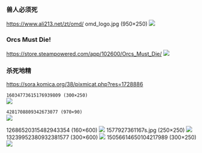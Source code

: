 ### 兽人必须死
https://www.ali213.net/zt/omd/
omd_logo.jpg (950×250)
![](https://imgs.ali213.net/Spe/2011/10/13/omd_logo.jpg)

### Orcs Must Die!
https://store.steampowered.com/app/102600/Orcs_Must_Die/
![](https://steamcdn-a.akamaihd.net/steam/apps/102600/header.jpg)

### 杀死地精
https://sora.komica.org/38/pixmicat.php?res=1728886

`16034773615176939809 (300×250)`<br>
![](https://tpc.googlesyndication.com/simgad/16034773615176939809)

`4281708809342673077 (970×90)`<br>
![](https://tpc.googlesyndication.com/simgad/4281708809342673077)

12686520315482943354 (160×600)
![](https://tpc.googlesyndication.com/simgad/12686520315482943354)
1577927361167s.jpg (250×250)
![](https://sora.komica.org/38/thumb/1577927361167s.jpg)
13239952380932381577 (300×600)
![](https://tpc.googlesyndication.com/simgad/13239952380932381577)
15056614650104217989 (300×250)
![](https://tpc.googlesyndication.com/simgad/15056614650104217989)
